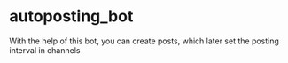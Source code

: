 # autoposting_bot
With the help of this bot, you can create posts, which later set the posting interval in channels
